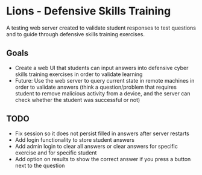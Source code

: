 # Lions - Defensive Skills Training
A testing web server created to validate student responses to test questions and to guide through defensive skills training exercises.

## Goals
- Create a web UI that students can input answers into defensive cyber skills training exercises in order to validate learning
- Future: Use the web server to query current state in remote machines in order to validate answers (think a question/problem that requires student to remove malicious activity from a device, and the server can check whether the student was successful or not)

## TODO
- Fix session so it does not persist filled in answers after server restarts
- Add login functionality to store student answers
- Add admin login to clear all answers or clear answers for specific exercise and for specific student
- Add option on results to show the correct answer if you press a button next to the question